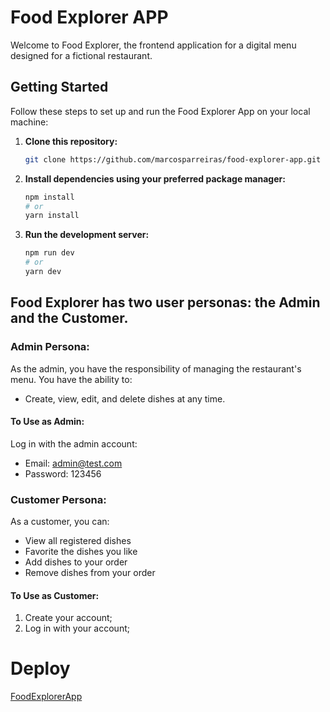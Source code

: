 # Food Explorer APP

Welcome to Food Explorer, the frontend application for a digital menu designed for a fictional restaurant.

## Getting Started

Follow these steps to set up and run the Food Explorer App on your local machine:

1. **Clone this repository:**

    ```bash
    git clone https://github.com/marcosparreiras/food-explorer-app.git
    ```

2. **Install dependencies using your preferred package manager:**

    ```bash
    npm install
    # or
    yarn install
    ```

3. **Run the development server:**

    ```bash
    npm run dev
    # or
    yarn dev
    ```

## Food Explorer has two user personas: the Admin and the Customer.

### Admin Persona:

As the admin, you have the responsibility of managing the restaurant's menu. You have the ability to:

-   Create, view, edit, and delete dishes at any time.

#### To Use as Admin:

Log in with the admin account:

-   Email: admin@test.com
-   Password: 123456

### Customer Persona:

As a customer, you can:

-   View all registered dishes
-   Favorite the dishes you like
-   Add dishes to your order
-   Remove dishes from your order

#### To Use as Customer:

1. Create your account;
2. Log in with your account;

# Deploy

[FoodExplorerApp](URL)
